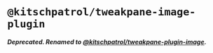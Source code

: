 # `@kitschpatrol/tweakpane-image-plugin`

_**Deprecated. Renamed to [@kitschpatrol/tweakpane-plugin-image](https://github.com/kitschpatrol/tweakpane-plugin-image).**_
